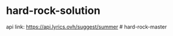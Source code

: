 # hard-rock-solution
api link: https://api.lyrics.ovh/suggest/summer
#   h a r d - r o c k - m a s t e r  
 